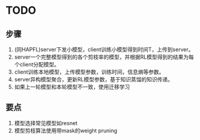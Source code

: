 # TODO

## 步骤
1. (同HAPFL)server下发小模型，client训练小模型得到时间T，上传到server。
2. server一个完整模型得到的各个剪枝率的模型，并根据RL模型得到的结果为每个client分配模型。
3. client训练本地模型，上传模型参数，训练时间，信息熵等参数。
4. server异构模型聚合，更新RL模型参数，基于知识蒸馏的知识传递。
5. 如果上一轮模型和本轮模型不一致，使用迁移学习


## 要点
1. 模型选择常见模型如resnet
2. 模型剪枝算法使用带mask的weight pruning